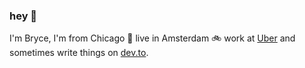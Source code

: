 ### hey 🦑

I'm Bryce, I'm from Chicago 🍕 live in Amsterdam 🚲 work at [Uber](uber.com) and sometimes write things on [dev.to](https://dev.to/bryce).
